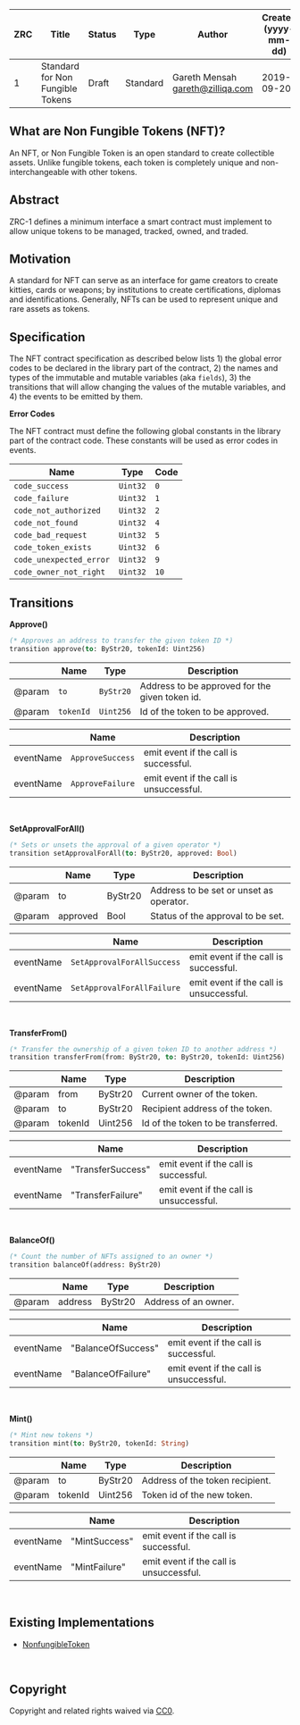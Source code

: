 
|  ZRC | Title | Status| Type | Author | Created (yyyy-mm-dd) | Updated (yyyy-mm-dd)
|--|--|--|--| -- | -- | -- |
| 1  | Standard for Non Fungible Tokens | Draft | Standard | Gareth Mensah <gareth@zilliqa.com> | 2019-09-20 | 2019-09-20 


## What are Non Fungible Tokens (NFT)?

An NFT, or Non Fungible Token is an open standard to create collectible assets. Unlike fungible tokens, each token is completely unique and non-interchangeable with other tokens.

## Abstract 

ZRC-1 defines a minimum interface a smart contract must implement to allow unique tokens to be managed, tracked, owned, and traded. 


## Motivation

A standard for NFT can serve as an interface for game creators to create kitties, cards or weapons; by institutions to create certifications, diplomas and identifications. Generally, NFTs can be used to represent unique and rare assets as tokens.

## Specification

The NFT contract specification as described below lists 1) the global error codes to be declared in the library part of the contract, 2) the names and types of the immutable and mutable variables (aka `fields`), 3) the transitions that will allow changing the values of the mutable variables, and 4) the events to be emitted by them.

**Error Codes**

The NFT contract must define the following global constants in the library part of the contract code. These constants will be used as error codes in events.

| Name | Type | Code 
|--|--|--|
| `code_success` | `Uint32` | `0`  
| `code_failure` | `Uint32` | `1`  
| `code_not_authorized` | `Uint32` | `2`  
| `code_not_found` | `Uint32` | `4`  
| `code_bad_request` | `Uint32` | `5`  
| `code_token_exists` | `Uint32` | `6`  
| `code_unexpected_error` | `Uint32` | `9`  
| `code_owner_not_right` | `Uint32` | `10`


## Transitions

**Approve()**

```ocaml
(* Approves an address to transfer the given token ID *)
transition approve(to: ByStr20, tokenId: Uint256)
```

|  | Name | Type| Description
|--|--|--|--|
| @param | `to` | `ByStr20` | Address to be approved for the given token id. |
| @param | `tokenId` | `Uint256` | Id of the token to be approved. |

|  | Name | Description
|--|--|--|
| eventName | `ApproveSuccess` | emit event if the call is successful. |
| eventName | `ApproveFailure` | emit event if the call is unsuccessful. |

<br/>

**SetApprovalForAll()**

```ocaml
(* Sets or unsets the approval of a given operator *)
transition setApprovalForAll(to: ByStr20, approved: Bool)
```

|  | Name | Type| Description
|--|--|--|--|
| @param | to | ByStr20 | Address to be set or unset as operator. |
| @param | approved | Bool | Status of the approval to be set. |

|  | Name | Description
|--|--|--|
| eventName | `SetApprovalForAllSuccess` | emit event if the call is successful. |
| eventName | `SetApprovalForAllFailure` | emit event if the call is unsuccessful. |

<br/>

**TransferFrom()**

```ocaml
(* Transfer the ownership of a given token ID to another address *)
transition transferFrom(from: ByStr20, to: ByStr20, tokenId: Uint256)
```

|  | Name | Type| Description
|--|--|--|--|
| @param | from | ByStr20 | Current owner of the token. |
| @param | to | ByStr20 | Recipient address of the token. |
| @param | tokenId | Uint256 | Id of the token to be transferred. |

|  | Name | Description
|--|--|--|
| eventName | "TransferSuccess" | emit event if the call is successful. |
| eventName | "TransferFailure" | emit event if the call is unsuccessful. |

<br/>

**BalanceOf()**

```ocaml
(* Count the number of NFTs assigned to an owner *)
transition balanceOf(address: ByStr20)
```

|  | Name | Type| Description
|--|--|--|--|
| @param | address | ByStr20 | Address of an owner. |

|  | Name | Description
|--|--|--|
| eventName | "BalanceOfSuccess" | emit event if the call is successful. |
| eventName | "BalanceOfFailure" | emit event if the call is unsuccessful. |

<br/>

**Mint()**

```ocaml
(* Mint new tokens *)
transition mint(to: ByStr20, tokenId: String)
```

|  | Name | Type| Description
|--|--|--|--|
| @param | to | ByStr20 | Address of the token recipient. |
| @param | tokenId | Uint256 | Token id of the new token. |

|  | Name | Description
|--|--|--|
| eventName | "MintSuccess" | emit event if the call is successful. |
| eventName | "MintFailure" | emit event if the call is unsuccessful. |

<br/>

## Existing Implementations

* [NonfungibleToken](https://github.com/Zilliqa/scilla/blob/master/tests/contracts/nonfungible-token.scilla)

<br/>

## Copyright

Copyright and related rights waived via [CC0](https://creativecommons.org/publicdomain/zero/1.0/).


